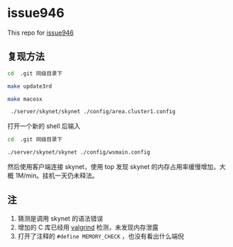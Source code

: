 # issue946

This repo for [issue946](https://github.com/cloudwu/skynet/issues/946)

## 复现方法

```bash
cd  .git 同级目录下

make update3rd

make macosx

 ./server/skynet/skynet ./config/area.cluster1.config
```

打开一个新的 shell 后输入

```bash
cd  .git 同级目录下

./server/skynet/skynet ./config/wsmain.config
```

然后使用客户端连接 skynet，使用 top 发现 skynet 的内存占用率缓慢增加，大概 1M/min。挂机一天仍未释法。

## 注

1. 猜测是调用 skynet 的语法错误
2. 增加的 C 库已经用 [valgrind](http://valgrind.org/) 检测，未发现内存泄露
3. 打开了注释的 `#define MEMORY_CHECK` ，也没有看出什么端倪
